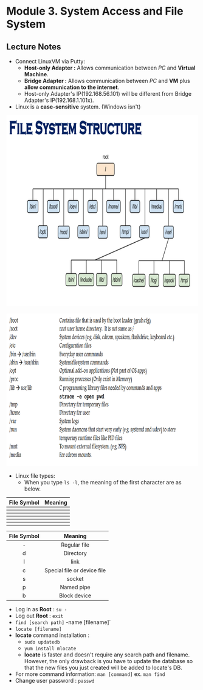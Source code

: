 # Module **3.**  System Access and File System

## Lecture Notes
* Connect LinuxVM via Putty:
   * __Host-only Adapter :__ Allows communication between _PC_ and __Virtual Machine__.
   * __Bridge Adapter :__ Allows  communication between _PC_ and __VM__ plus __allow communication to the internet__.
   * Host-only Adapter's IP(192.168.56.101) will be different from Bridge Adapter's IP(192.168.1.101x).
* Linux is a __case-sensitive__ system. (Windows isn't)

<div align=center>

<img width="900" height="500" src="https://github.com/alonzo3569/Linux/blob/master/Img/M3_Linux_file_structure.PNG"/><br></br>
<img width="1000" height="400" src="https://github.com/alonzo3569/Linux/blob/master/Img/M3_Linux_file_structure_description.PNG" alt="Linux_file_structure_description"/>

</div>

* Linux file types:
  * When you type `ls -l`, the meaning of the first character are as below.  


<table align="center">
  
  <tr>
    <th>File Symbol</th>
    <th>Meaning</th>
  </tr>
  <tr>
    <th></th>
    <th></th>
  </tr>
  <tr>
    <th></th>
    <th></th>
  </tr>
  <tr>
    <th></th>
    <th></th>
  </tr>
  <tr>
    <th></th>
    <th></th>
  </tr>
  <tr>
    <th></th>
    <th></th>
  </tr>
  <tr>
    <th></th>
    <th></th>
  </tr>
  
</table>

| File Symbol | Meaning |  
| :---: | :---: |  
| - | Regular file |  
| d | Directory |  
| l | link |  
| c | Special file or device file |  
| s | socket |
| p | Named pipe |
| b | Block device |

* Log in as __Root__ : `su -` 
* Log out __Root__ : `exit`
* `find [search path]` -name [filename]`
* `locate [filename]`
* __locate__ command installation :   
    * `sudo updatedb`  
    * `yum install mlocate`
    * __locate__ is faster and doesn't require any search path and filename. However, the only drawback is you have to update the database so that the new files you just created will be added to locate's DB. 
* For more command information: `man [command]` ex. `man find`
* Change user password : `passwd`

